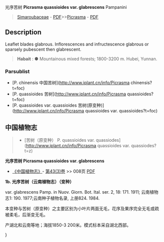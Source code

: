 光序苦树 **Picrasma quassioides var. glabrescens** Pampanini

> [Simaroubaceae](http://www.iplant.cn/info/Simaroubaceae?t=foc) - [PDF](http://www.iplant.cn/foc/pdf/Simaroubaceae.pdf)>>[Picrasma](http://www.iplant.cn/info/Picrasma?t=foc) - [PDF](http://www.iplant.cn/foc/pdf/Picrasma.pdf)

## Description

Leaflet blades glabrous. Inflorescences and infructescence glabrous or sparsely pubescent then glabrescent.

> **Habait** : 
>● Mountainous mixed forests; 1800-3200 m. Hubei, Yunnan.

### Parsublist

* [P.  chinensis  中国苦树](http://www.iplant.cn/info/Picrasma chinensis?t=foc)
* [P.  quassioides  苦树](http://www.iplant.cn/info/Picrasma quassioides?t=foc)
* [P.  quassioides var. quassioides  苦树(原变种)](http://www.iplant.cn/info/Picrasma quassioides var. quassioides?t=foc)

## 中国植物志

> * [苦树（原变种）  P.  quassioides var. quassiodes](http://www.iplant.cn/info/Picrasma quassioides var. quassiodes?t=z)

**光序苦树 Picrasma quassioides var. glabrescens**

* [《中国植物志》](http://www.iplant.cn/frps)- [第43(3)卷](http://www.iplant.cn/frps/vol/43(3)) >> 008页 [PDF](http://www.iplant.cn/frps/pdf/43(3)/008a.PDF)

**1b. 光序苦树（云南植物志）（变种）**

var. glabrescens Pamp. in Nuov. Giorn. Bot. Ital. ser. 2, 18: 171. 1911; 云南植物志1: 190. 1977;云南种子植物名录, 上册824. 1984.

本变种与苦树（原变种）之主要区别为小叶片两面无毛，花序及果序完全无毛或疏被柔毛，后渐变无毛。

产湖北和云南等地；海拔1850-3 200米。模式标本采自湖北西部。

}